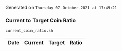 Generated on `Thursday 07-October-2021 at 17:49:21`

### Current to Target Coin Ratio
`current_coin_ratio.sh`

Date|Current|Target|Ratio
---|---|---|---
